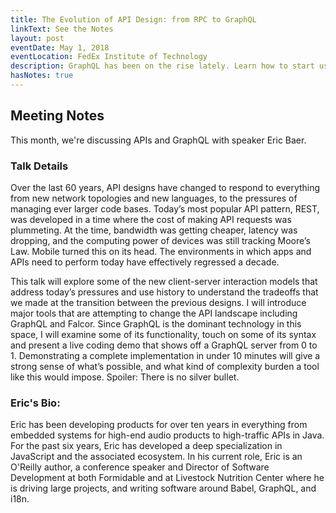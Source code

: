 ```yaml
---
title: The Evolution of API Design: from RPC to GraphQL
linkText: See the Notes
layout: post
eventDate: May 1, 2018
eventLocation: FedEx Institute of Technology
description: GraphQL has been on the rise lately. Learn how to start using it today.
hasNotes: true
---
```


## Meeting Notes

This month, we're discussing APIs and GraphQL with speaker Eric Baer.

### Talk Details

Over the last 60 years, API designs have changed to respond to everything from new network topologies and new languages, to the pressures of managing ever larger code bases. Today’s most popular API pattern, REST, was developed in a time where the cost of making API requests was plummeting. At the time, bandwidth was getting cheaper, latency was dropping, and the computing power of devices was still tracking Moore’s Law. Mobile turned this on its head. The environments in which apps and APIs need to perform today have effectively regressed a decade.

This talk will explore some of the new client-server interaction models that address today’s pressures and use history to understand the tradeoffs that we made at the transition between the previous designs. I will introduce major tools that are attempting to change the API landscape including GraphQL and Falcor. Since GraphQL is the dominant technology in this space, I will examine some of its functionality, touch on some of its syntax and present a live coding demo that shows off a GraphQL server from 0 to 1. Demonstrating a complete implementation in under 10 minutes will give a strong sense of what’s possible, and what kind of complexity burden a tool like this would impose. Spoiler: There is no silver bullet.

### Eric's Bio:

Eric has been developing products for over ten years in everything from embedded systems for high-end audio products to high-traffic APIs in Java. For the past six years, Eric has developed a deep specialization in JavaScript and the associated ecosystem. In his current role, Eric is an O'Reilly author, a conference speaker and Director of Software Development at both Formidable and at Livestock Nutrition Center where he is driving large projects, and writing software around Babel, GraphQL, and i18n.